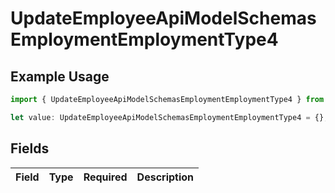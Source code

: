 # UpdateEmployeeApiModelSchemasEmploymentEmploymentType4

## Example Usage

```typescript
import { UpdateEmployeeApiModelSchemasEmploymentEmploymentType4 } from "@stackone/stackone-client-ts/sdk/models/shared";

let value: UpdateEmployeeApiModelSchemasEmploymentEmploymentType4 = {};
```

## Fields

| Field       | Type        | Required    | Description |
| ----------- | ----------- | ----------- | ----------- |